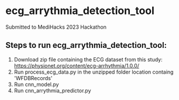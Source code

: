 # ecg_arrythmia_detection_tool
Submitted to MediHacks 2023 Hackathon
## Steps to run ecg_arrythmia_detection_tool:

1. Download zip file containing the ECG dataset from this study: https://physionet.org/content/ecg-arrhythmia/1.0.0/
2. Run process_ecg_data.py in the unzipped folder location containg 'WFDBRecords'
3. Run cnn_model.py
4. Run cnn_arrythmia_predictor.py
